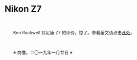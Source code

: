 # Nikon Z7

&emsp;&emsp;

&emsp;&emsp;Ken Rockwell 对尼康 Z7 的评价，惊了。参看全文请点击[此处](https://kenrockwell.com/nikon/mirrorless/z7.htm)。

&emsp;&emsp;

&emsp;&emsp;※ 商惟，二〇一九年一月廿日 ※